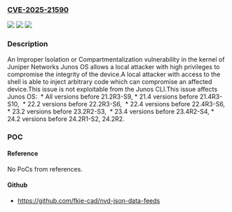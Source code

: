 ### [CVE-2025-21590](https://cve.mitre.org/cgi-bin/cvename.cgi?name=CVE-2025-21590)
![](https://img.shields.io/static/v1?label=Product&message=Junos%20OS&color=blue)
![](https://img.shields.io/static/v1?label=Version&message=0%3C%2021.2R3-S9%20&color=brighgreen)
![](https://img.shields.io/static/v1?label=Vulnerability&message=CWE-653%20Improper%20Isolation%20or%20Compartmentalization&color=brighgreen)

### Description

An Improper Isolation or Compartmentalization vulnerability in the kernel of Juniper Networks Junos OS allows a local attacker with high privileges to compromise the integrity of the device.A local attacker with access to the shell is able to inject arbitrary code which can compromise an affected device.This issue is not exploitable from the Junos CLI.This issue affects Junos OS:   *  All versions before 21.2R3-S9,  *  21.4 versions before 21.4R3-S10,   *  22.2 versions before 22.2R3-S6,   *  22.4 versions before 22.4R3-S6,   *  23.2 versions before 23.2R2-S3,   *  23.4 versions before 23.4R2-S4,  *  24.2 versions before 24.2R1-S2, 24.2R2.

### POC

#### Reference
No PoCs from references.

#### Github
- https://github.com/fkie-cad/nvd-json-data-feeds

